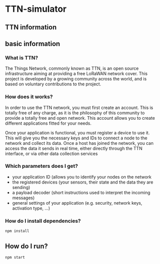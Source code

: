 # TTN-simulator
## TTN information
## basic information
### What is TTN?
The Things Network, commonly known as TTN, is an open source infrastructure aiming at providing a free LoRaWAN network cover. This project is developed by a growing community across the world, and is based on voluntary contributions to the project.
### How does it works?
In order to use the TTN network, you must first create an account. This is totally free of any charge, as it is the philosophy of this community to provide a totally free and open network. This account allows you to create different applications fitted for your needs.

Once your application is functional, you must register a device to use it. This will give you the necessary keys and IDs to connect a node to the network and collect its data. Once a host has joined the network, you can access the data it sends in real time, either directly through the TTN interface, or via other data collection services
### Which parameters does I get?
* your application ID (allows you to identify your nodes on the network
* the registered devices (your sensors, their state and the data they are sending)
* a payload decoder (short instructions used to interpret the incoming messages)
* general settings of your application (e.g. security, network keys, activation type, ...)
### How do I install dependencies?
```
npm install
```
## How do I run?
```
npm start
```
